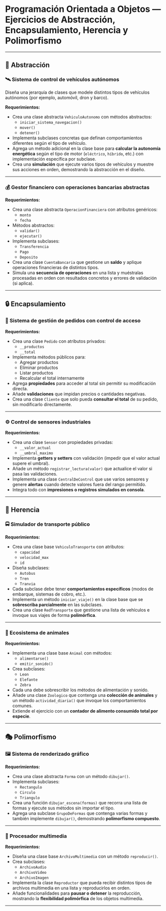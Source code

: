 # Programación Orientada a Objetos — Ejercicios de Abstracción, Encapsulamiento, Herencia y Polimorfismo

---

## 🧩 **Abstracción**

### 🛰️ Sistema de control de vehículos autónomos

Diseña una jerarquía de clases que modele distintos tipos de vehículos autónomos (por ejemplo, automóvil, dron y barco).

**Requerimientos:**
- Crea una clase abstracta `VehiculoAutonomo` con métodos abstractos:
  - `iniciar_sistema_navegacion()`
  - `mover()`
  - `detener()`
- Implementa subclases concretas que definan comportamientos diferentes según el tipo de vehículo.
- Agrega un método adicional en la clase base para **calcular la autonomía energética** según el tipo de motor (`eléctrico`, `híbrido`, etc.) con implementación específica por subclase.
- Crea una **simulación** que ejecute varios tipos de vehículos y muestre sus acciones en orden, demostrando la abstracción en el diseño.

---

### 💰 Gestor financiero con operaciones bancarias abstractas

**Requerimientos:**
- Crea una clase abstracta `OperacionFinanciera` con atributos genéricos:
  - `monto`
  - `fecha`
- Métodos abstractos:
  - `validar()`
  - `ejecutar()`
- Implementa subclases:
  - `Transferencia`
  - `Pago`
  - `Deposito`
- Crea una clase `CuentaBancaria` que gestione un **saldo** y aplique operaciones financieras de distintos tipos.
- Simula una **secuencia de operaciones** en una lista y muéstralas procesadas en orden con resultados concretos y errores de validación (si aplica).

---

## 🔒 **Encapsulamiento**

### 🛒 Sistema de gestión de pedidos con control de acceso

**Requerimientos:**
- Crea una clase `Pedido` con atributos privados:
  - `__productos`
  - `__total`
- Implementa métodos públicos para:
  - Agregar productos
  - Eliminar productos
  - Listar productos
  - Recalcular el total internamente
- Agrega **propiedades** para acceder al total sin permitir su modificación directa.
- Añade **validaciones** que impidan precios o cantidades negativas.
- Crea una clase `Cliente` que solo pueda **consultar el total** de su pedido, sin modificarlo directamente.

---

### ⚙️ Control de sensores industriales

**Requerimientos:**
- Crea una clase `Sensor` con propiedades privadas:
  - `__valor_actual`
  - `__umbral_maximo`
- Implementa **getters y setters** con validación (impedir que el valor actual supere el umbral).
- Añade un método `registrar_lectura(valor)` que actualice el valor si pasa las validaciones.
- Implementa una clase `CentralDeControl` que use varios sensores y genere **alertas** cuando detecte valores fuera del rango permitido.
- Integra todo con **impresiones o registros simulados en consola**.

---

## 🧬 **Herencia**

### 🚍 Simulador de transporte público

**Requerimientos:**
- Crea una clase base `VehiculoTransporte` con atributos:
  - `capacidad`
  - `velocidad_max`
  - `id`
- Diseña subclases:
  - `Autobus`
  - `Tren`
  - `Tranvia`
- Cada subclase debe tener **comportamientos específicos** (modos de embarque, sistemas de cobro, etc.).
- Implementa un método `iniciar_viaje()` en la clase base que se **sobrescriba parcialmente** en las subclases.
- Crea una clase `RedTransporte` que gestione una lista de vehículos e invoque sus viajes de forma **polimórfica**.

---

### 🦁 Ecosistema de animales

**Requerimientos:**
- Implementa una clase base `Animal` con métodos:
  - `alimentarse()`
  - `emitir_sonido()`
- Crea subclases:
  - `Leon`
  - `Elefante`
  - `Zebra`
- Cada una debe sobrescribir los métodos de alimentación y sonido.
- Añade una clase `Zoologico` que contenga una **colección de animales** y un método `actividad_diaria()` que invoque los comportamientos comunes.
- Extiende el ejercicio con un **contador de alimento consumido total por especie**.

---

## 🎭 **Polimorfismo**

### 🖼️ Sistema de renderizado gráfico

**Requerimientos:**
- Crea una clase abstracta `Forma` con un método `dibujar()`.
- Implementa subclases:
  - `Rectangulo`
  - `Circulo`
  - `Triangulo`
- Crea una función `dibujar_escena(formas)` que recorra una lista de formas y ejecute sus métodos sin importar el tipo.
- Agrega una subclase `GrupoDeFormas` que contenga varias formas y también implemente `dibujar()`, demostrando **polimorfismo compuesto**.

---

### 🎵 Procesador multimedia

**Requerimientos:**
- Diseña una clase base `ArchivoMultimedia` con un método `reproducir()`.
- Crea subclases:
  - `ArchivoAudio`
  - `ArchivoVideo`
  - `ArchivoImagen`
- Implementa la clase `Reproductor` que pueda recibir distintos tipos de archivos multimedia en una lista y reproducirlos en orden.
- Añade funcionalidades para **pausar o detener** la reproducción, mostrando la **flexibilidad polimórfica** de los objetos multimedia.

---
